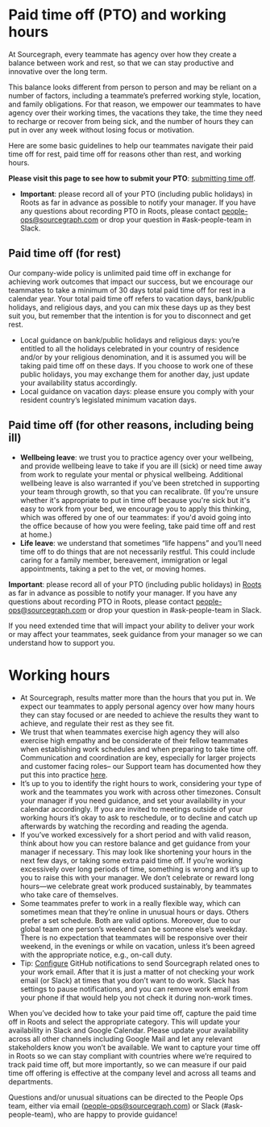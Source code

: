 # Paid time off (PTO) and working hours

At Sourcegraph, every teammate has agency over how they create a balance between work and rest, so that we can stay productive and innovative over the long term.

This balance looks different from person to person and may be reliant on a number of factors, including a teammate’s preferred working style, location, and family obligations. For that reason, we empower our teammates to have agency over their working times, the vacations they take, the time they need to recharge or recover from being sick, and the number of hours they can put in over any week without losing focus or motivation.

Here are some basic guidelines to help our teammates navigate their paid time off for rest, paid time off for reasons other than rest, and working hours.

**Please visit this page to see how to submit your PTO**: [submitting time off](submitting-time-off.md).

- **Important**: please record all of your PTO (including public holidays) in Roots as far in advance as possible to notify your manager. If you have any questions about recording PTO in Roots, please contact people-ops@sourcegraph.com or drop your question in #ask-people-team in Slack.

## Paid time off (for rest)

Our company-wide policy is unlimited paid time off in exchange for achieving work outcomes that impact our success, but we encourage our teammates to take a minimum of 30 days total paid time off for rest in a calendar year. Your total paid time off refers to vacation days, bank/public holidays, and religious days, and you can mix these days up as they best suit you, but remember that the intention is for you to disconnect and get rest.

- Local guidance on bank/public holidays and religious days: you’re entitled to all the holidays celebrated in your country of residence and/or by your religious denomination, and it is assumed you will be taking paid time off on these days. If you choose to work one of these public holidays, you may exchange them for another day, just update your availability status accordingly.
- Local guidance on vacation days: please ensure you comply with your resident country’s legislated minimum vacation days.

## Paid time off (for other reasons, including being ill)

- **Wellbeing leave**: we trust you to practice agency over your wellbeing, and provide wellbeing leave to take if you are ill (sick) or need time away from work to regulate your mental or physical wellbeing. Additional wellbeing leave is also warranted if you’ve been stretched in supporting your team through growth, so that you can recalibrate.
  (If you're unsure whether it's appropriate to put in time off because you're sick but it's easy to work from your bed, we encourage you to apply this thinking, which was offered by one of our teammates: if you'd avoid going into the office because of how you were feeling, take paid time off and rest at home.)
- **Life leave**: we understand that sometimes “life happens” and you’ll need time off to do things that are not necessarily restful. This could include caring for a family member, bereavement, immigration or legal appointments, taking a pet to the vet, or moving homes.

**Important**: please record all of your PTO (including public holidays) in [Roots](submitting-time-off.md) as far in advance as possible to notify your manager. If you have any questions about recording PTO in Roots, please contact people-ops@sourcegraph.com or drop your question in #ask-people-team in Slack.

If you need extended time that will impact your ability to deliver your work or may affect your teammates, seek guidance from your manager so we can understand how to support you.

# Working hours

- At Sourcegraph, results matter more than the hours that you put in. We expect our teammates to apply personal agency over how many hours they can stay focused or are needed to achieve the results they want to achieve, and regulate their rest as they see fit.
- We trust that when teammates exercise high agency they will also exercise high empathy and be considerate of their fellow teammates when establishing work schedules and when preparing to take time off. Communication and coordination are key, especially for larger projects and customer facing roles– our Support team has documented how they put this into practice [here](../../departments/ce-support/support/process/support-schedule.md).
- It’s up to you to identify the right hours to work, considering your type of work and the teammates you work with across other timezones. Consult your manager if you need guidance, and set your availability in your calendar accordingly. If you are invited to meetings outside of your working hours it’s okay to ask to reschedule, or to decline and catch up afterwards by watching the recording and reading the agenda.
- If you’ve worked excessively for a short period and with valid reason, think about how you can restore balance and get guidance from your manager if necessary. This may look like shortening your hours in the next few days, or taking some extra paid time off. If you’re working excessively over long periods of time, something is wrong and it’s up to you to raise this with your manager. We don’t celebrate or reward long hours—we celebrate great work produced sustainably, by teammates who take care of themselves.
- Some teammates prefer to work in a really flexible way, which can sometimes mean that they’re online in unusual hours or days. Others prefer a set schedule. Both are valid options. Moreover, due to our global team one person’s weekend can be someone else’s weekday. There is no expectation that teammates will be responsive over their weekend, in the evenings or while on vacation, unless it’s been agreed with the appropriate notice, e.g., on-call duty.
- Tip: [Configure](../onboarding/git-intro/github-notifications/index.md#custom-routing) GitHub notifications to send Sourcegraph related ones to your work email. After that it is just a matter of not checking your work email (or Slack) at times that you don’t want to do work. Slack has settings to pause notifications, and you can remove work email from your phone if that would help you not check it during non-work times.

When you’ve decided how to take your paid time off, capture the paid time off in Roots and select the appropriate category. This will update your availability in Slack and Google Calendar. Please update your availability across all other channels including Google Mail and let any relevant stakeholders know you won’t be available. We want to capture your time off in Roots so we can stay compliant with countries where we’re required to track paid time off, but more importantly, so we can measure if our paid time off offering is effective at the company level and across all teams and departments.

Questions and/or unusual situations can be directed to the People Ops team, either via email (people-ops@sourcegraph.com) or Slack (#ask-people-team), who are happy to provide guidance!
